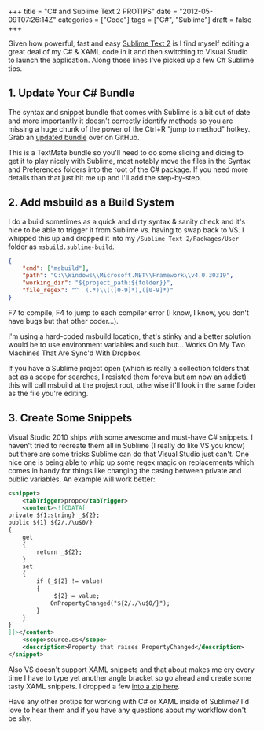 +++
title = "C# and Sublime Text 2 PROTIPS"
date = "2012-05-09T07:26:14Z"
categories = ["Code"]
tags = ["C#", "Sublime"]
draft = false
+++

Given how powerful, fast and easy [Sublime Text 2](http://www.sublimetext.com/blog/articles/sublime-text-2-beta) is I find myself editing a great deal of my C# & XAML code in it and then switching to Visual Studio to launch the application. Along those lines I've picked up a few C# Sublime tips.

## 1. Update Your C# Bundle

The syntax and snippet bundle that comes with Sublime is a bit out of date and more importantly it doesn't correctly identify methods so you are missing a huge chunk of the power of the Ctrl+R "jump to method" hotkey. Grab an [updated bundle](https://github.com/wintermi/csharp-tmbundle) over on GitHub.

This is a TextMate bundle so you'll need to do some slicing and dicing to get it to play nicely with Sublime, most notably move the files in the Syntax and Preferences folders into the root of the C# package. If you need more details than that just hit me up and I'll add the step-by-step.

## 2. Add msbuild as a Build System

I do a build sometimes as a quick and dirty syntax & sanity check and it's nice to be able to trigger it from Sublime vs. having to swap back to VS. I whipped this up and dropped it into my `/Sublime Text 2/Packages/User` folder as `msbuild.sublime-build`.

```json
{
    "cmd": ["msbuild"],
    "path": "C:\\Windows\\Microsoft.NET\\Framework\\v4.0.30319",
    "working_dir": "${project_path:${folder}}",
    "file_regex": "^  (.*)\\(([0-9]*),([0-9]*)"
}
```

F7 to compile, F4 to jump to each compiler error (I know, I know, you don't have bugs but that other coder...).

I'm using a hard-coded msbuild location, that's stinky and a better solution would be to use environment variables and such but... Works On My Two Machines That Are Sync'd With Dropbox.

If you have a Sublime project open (which is really a collection folders that act as a scope for searches, I resisted them foreva but am now an addict) this will call msbuild at the project root, otherwise it'll look in the same folder as the file you're editing.

## 3. Create Some Snippets

Visual Studio 2010 ships with some awesome and must-have C# snippets. I haven't tried to recreate them all in Sublime (I really do like VS you know) but there are some tricks Sublime can do that Visual Studio just can't. One nice one is being able to whip up some regex magic on replacements which comes in handy for things like changing the casing between private and public variables. An example will work better:

```xml
<snippet>
    <tabTrigger>propc</tabTrigger>
    <content><![CDATA[
private ${1:string} _${2};
public ${1} ${2/./\u$0/}
{
    get
    {
        return _${2};
    }
    set
    {
        if (_${2} != value)
        {
            _${2} = value;
            OnPropertyChanged("${2/./\u$0/}");
        }
    }
}
]]></content>
    <scope>source.cs</scope>
    <description>Property that raises PropertyChanged</description>
</snippet>
```

Also VS doesn't support XAML snippets and that about makes me cry every time I have to type yet another angle bracket so go ahead and create some tasty XAML snippets. I dropped a few [into a zip here](/downloads/XAML.zip).

Have any other protips for working with C# or XAML inside of Sublime? I'd love to hear them and if you have any questions about my workflow don't be shy.
